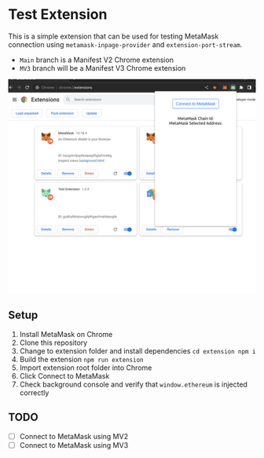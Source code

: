 # Test Extension
This is a simple extension that can be used for testing MetaMask connection using `metamask-inpage-provider` and `extension-port-stream`.
- `Main` branch is a Manifest V2 Chrome extension
- `MV3` branch will be a Manifest V3 Chrome extension

![popup](./images/extension-popup.png)

## Setup
1. Install MetaMask on Chrome
2. Clone this repository
3. Change to extension folder and install dependencies `cd extension npm i`
4. Build the extension `npm run extension`
5. Import extension root folder into Chrome
6. Click Connect to MetaMask
7. Check background console and verify that `window.ethereum` is injected correctly

## TODO
- [ ] Connect to MetaMask using MV2
- [ ] Connect to MetaMask using MV3
